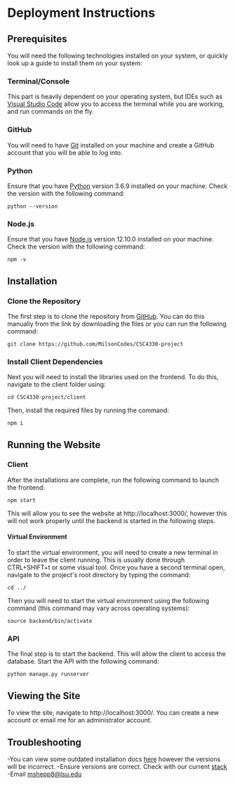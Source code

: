 # Deployment Instructions
## Prerequisites
You will need the following technologies installed on your system, or quickly look up a guide to install them on your system:
### Terminal/Console
This part is heavily dependent on your operating system, but IDEs such as [Visual Studio Code](https://code.visualstudio.com/download) allow you to access the terminal while you are working, and run commands on the fly.
### GitHub
You will need to have [Git](https://git-scm.com/book/en/v2/Getting-Started-Installing-Git) installed on your machine and create a GitHub account that you will be able to log into.
### Python
Ensure that you have [Python](https://www.python.org/downloads/) version 3.6.9 installed on your machine. Check the version with the following command:
```
python --version
```
### Node.js
Ensure that you have [Node.js](https://nodejs.org/en/download/) version 12.10.0 installed on your machine. Check the version with the following command:
```
npm -v
```

## Installation
### Clone the Repository
The first step is to clone the repository from [GitHub](https://github.com/MilsonCodes/CSC4330-project). You can do this manually from the link by downloading the files or you can run the following command:
```
git clone https://github.com/MilsonCodes/CSC4330-project
```
### Install Client Dependencies
Next you will need to install the libraries used on the frontend. To do this, navigate to the client folder using:
```
cd CSC4330-project/client
```
Then, install the required files by running the command:
```
npm i
```

## Running the Website
### Client
After the installations are complete, run the following command to launch the frontend:
```
npm start
```
This will allow you to see the website at http://localhost:3000/, however this will not work properly until the backend is started in the following steps.
#### Virtual Environment
To start the virtual environment, you will need to create a new terminal in order to leave the client running. This is usually done through CTRL+SHIFT+t or some visual tool. Once you have a second terminal open, navigate to the project's root directory by typing the command:
```
cd ../
```
Then you will need to start the virtual environment using the following command (this command may vary across operating systems):
```
source backend/bin/activate
```
### API
The final step is to start the backend. This will allow the client to access the database. Start the API with the following command:
```
python manage.py runserver
```

## Viewing the Site
To view the site, navigate to http://localhost:3000/. You can create a new account or email me for an administrator account.

## Troubleshooting
-You can view some outdated installation docs [here](https://github.com/MilsonCodes/CSC4330-project/master/Installation.md) however the versions will be incorrect.
-Ensure versions are correct. Check with our current [stack](https://github.com/MilsonCodes/CSC4330-project/master/TechnologyStack.md)
-Email mshepp8@lsu.edu
